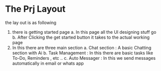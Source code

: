 # The Prj Layout

the lay out is as following 
1. there is getting started page 
    a. In this page all the UI designing stuff go 
    b. After Clicking the get started button it takes to the actual working page
2. In this there are three main section 
    a. Chat section : 
        A basic Chatting section with Ai 
    b. Task Management : 
        In this there are basic tasks like To-Do, Reminders , etc .. 
    c. Auto Messager : 
        In this we send messages automatically in email or whats app